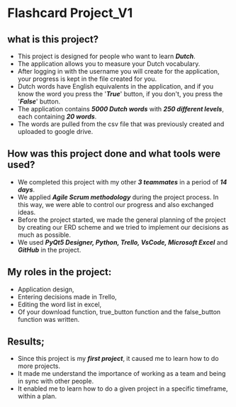 # Flashcard Project_V1

## what is this project?

- This project is designed for people who want to learn ***Dutch***.
- The application allows you to measure your Dutch vocabulary.
- After logging in with the username you will create for the application, your progress is kept in the file created for you.
- Dutch words have English equivalents in the application, and if you know the word you press the '***True***' button, if you don't, you press the '***False***' button.
- The application contains ***5000 Dutch words*** with ***250 different levels***, each containing ***20 words***.
- The words are pulled from the csv file that was previously created and uploaded to google drive.

## How was this project done and what tools were used?

- We completed this project with my other ***3 teammates*** in a period of ***14 days***.
- We applied ***Agile Scrum methodology*** during the project process. In this way, we were able to control our progress and also exchanged ideas.
- Before the project started, we made the general planning of the project by creating our ERD scheme and we tried to implement our decisions as much as possible.
- We used ***PyQt5 Designer, Python, Trello, VsCode, Microsoft Excel*** and ***GitHub*** in the project.

## My roles in the project:
* Application design,
* Entering decisions made in Trello,
* Editing the word list in excel,
* Of your download function, true_button function and the false_button function was written.

## Results;
* Since this project is my ***first project***, it caused me to learn how to do more projects.
* It made me understand the importance of working as a team and being in sync with other people.
* It enabled me to learn how to do a given project in a specific timeframe, within a plan.
